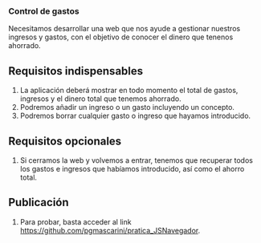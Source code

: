 ### Control de gastos

Necesitamos desarrollar una web que nos ayude a gestionar nuestros ingresos y gastos, con el objetivo de conocer el dinero que tenenos ahorrado.

## Requisitos indispensables
1. La aplicación deberá mostrar en todo momento el total de gastos, ingresos y el dinero total que tenemos ahorrado.
1. Podremos añadir un ingreso o un gasto incluyendo un concepto.
1. Podremos borrar cualquier gasto o ingreso que hayamos introducido.

## Requisitos opcionales
1. Si cerramos la web y volvemos a entrar, tenemos que recuperar todos los gastos e ingresos que habíamos introducido, así como el ahorro total.

## Publicación
1. Para probar, basta acceder al link https://github.com/pgmascarini/pratica_JSNavegador.
